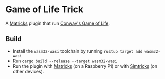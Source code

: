 # Game of Life Trick
A [Matricks](https://github.com/wymcg/matricks) plugin that run [Conway's Game of Life](https://en.wikipedia.org/wiki/Conway's_Game_of_Life).

## Build
- Install the `wasm32-wasi` toolchain by running `rustup target add wasm32-wasi`
- Run `cargo build --release --target wasm32-wasi`
- Run the plugin with [Matricks](https://github.com/wymcg/matricks) (on a Raspberry Pi) or with [Simtricks](https://github.com/wymcg/simtricks) (on other devices).
